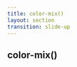 ```yaml
---
title: color-mix()
layout: section
transition: slide-up
---
```


<!-- color-mix() -->
<section>
  <h1 class="section-title">
    color-mix()
  </h1>
</section>